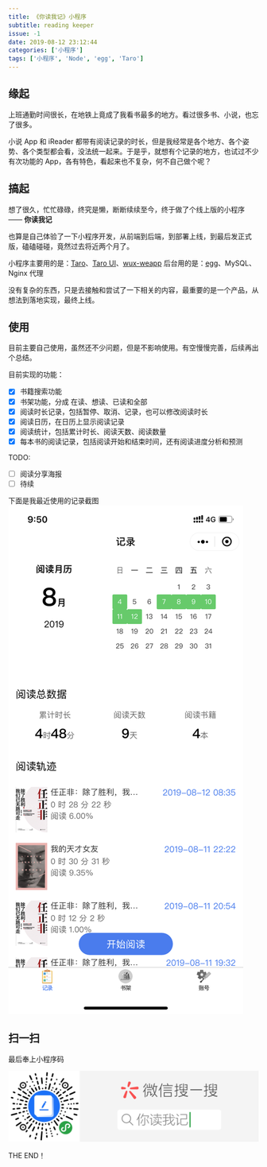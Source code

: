 ```yaml
---
title: 《你读我记》小程序
subtitle: reading keeper
issue: -1
date: 2019-08-12 23:12:44
categories: ['小程序']
tags: ['小程序', 'Node', 'egg', 'Taro']
---
```


## 缘起
上班通勤时间很长，在地铁上竟成了我看书最多的地方。看过很多书、小说，也忘了很多。

小说 App 和 iReader 都带有阅读记录的时长，但是我经常是各个地方、各个姿势、各个类型都会看，没法统一起来。于是乎，就想有个记录的地方，也试过不少有次功能的 App，各有特色，看起来也不复杂，何不自己做个呢？


## 搞起
想了很久，忙忙碌碌，终究是懒，断断续续至今，终于做了个线上版的小程序 —— **你读我记**

也算是自己体验了一下小程序开发，从前端到后端，到部署上线，到最后发正式版，磕磕碰碰，竟然过去将近两个月了。

小程序主要用的是：[Taro](https://taro.aotu.io/)、[Taro UI](https://taro-ui.aotu.io/#/)、[wux-weapp](https://github.com/wux-weapp/wux-weapp)
后台用的是：[egg](https://eggjs.org/zh-cn/intro/)、MySQL、Nginx 代理

没有复杂的东西，只是去接触和尝试了一下相关的内容，最重要的是一个产品，从想法到落地实现，最终上线。

## 使用
目前主要自己使用，虽然还不少问题，但是不影响使用。有空慢慢完善，后续再出个总结。

目前实现的功能：
- [x] 书籍搜索功能
- [x] 书架功能，分成 在读、想读、已读和全部
- [x] 阅读时长记录，包括暂停、取消、记录，也可以修改阅读时长
- [x] 阅读日历，在日历上显示阅读记录
- [x] 阅读统计，包括累计时长、阅读天数、阅读数量
- [x] 每本书的阅读记录，包括阅读开始和结束时间，还有阅读进度分析和预测

TODO:
- [ ] 阅读分享海报
- [ ] 待续

下面是我最近使用的记录截图
![](/images/reading-keeper-my.PNG)

## 扫一扫
最后奉上小程序码

![](/images/reading-keeper.png)

THE END！
